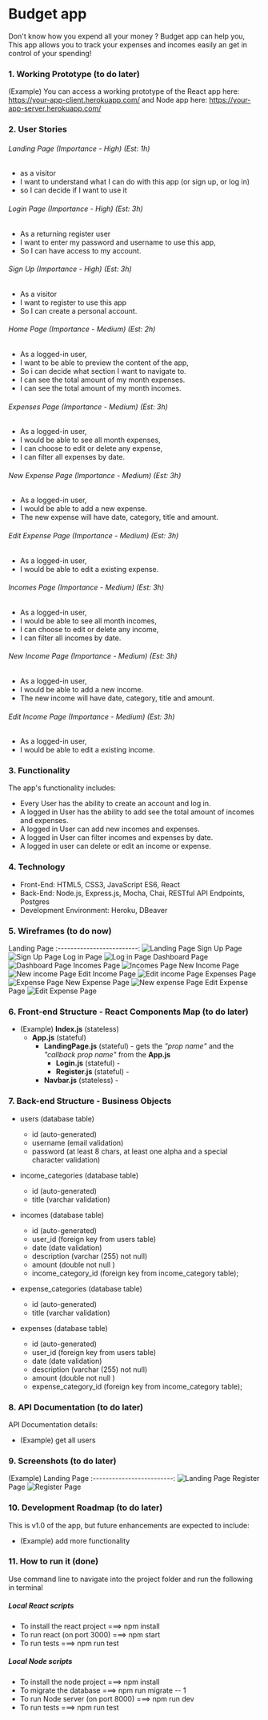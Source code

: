 # Budget app

Don't know how you expend all your money ? Budget app can help you, This app allows you to track your expenses and incomes easily an get in control of your spending!

### 1. Working Prototype (to do later)

(Example) You can access a working prototype of the React app here: https://your-app-client.herokuapp.com/ and Node app here: https://your-app-server.herokuapp.com/

### 2. User Stories

###### Landing Page (Importance - High) (Est: 1h)

- as a visitor
- I want to understand what I can do with this app (or sign up, or log in)
- so I can decide if I want to use it

###### Login Page (Importance - High) (Est: 3h)

- As a returning register user
- I want to enter my password and username to use this app,
- So I can have access to my account.

###### Sign Up (Importance - High) (Est: 3h)

- As a visitor
- I want to register to use this app
- So I can create a personal account.

###### Home Page (Importance - Medium) (Est: 2h)

- As a logged-in user,
- I want to be able to preview the content of the app,
- So i can decide what section I want to navigate to.
- I can see the total amount of my month expenses.
- I can see the total amount of my month incomes.

###### Expenses Page (Importance - Medium) (Est: 3h)

- As a logged-in user,
- I would be able to see all month expenses,
- I can choose to edit or delete any expense,
- I can filter all expenses by date.

###### New Expense Page (Importance - Medium) (Est: 3h)

- As a logged-in user,
- I would be able to add a new expense.
- The new expense will have date, category, title and amount.

###### Edit Expense Page (Importance - Medium) (Est: 3h)

- As a logged-in user,
- I would be able to edit a existing expense.

###### Incomes Page (Importance - Medium) (Est: 3h)

- As a logged-in user,
- I would be able to see all month incomes,
- I can choose to edit or delete any income,
- I can filter all incomes by date.

###### New Income Page (Importance - Medium) (Est: 3h)

- As a logged-in user,
- I would be able to add a new income.
- The new income will have date, category, title and amount.

###### Edit Income Page (Importance - Medium) (Est: 3h)

- As a logged-in user,
- I would be able to edit a existing income.

### 3. Functionality

The app's functionality includes:

- Every User has the ability to create an account and log in.
- A logged in User has the ability to add see the total amount of incomes and expenses.
- A logged in User can add new incomes and expenses.
- A logged in User can filter incomes and expenses by date.
- A logged in user can delete or edit an income or expense.

### 4. Technology

- Front-End: HTML5, CSS3, JavaScript ES6, React
- Back-End: Node.js, Express.js, Mocha, Chai, RESTful API Endpoints, Postgres
- Development Environment: Heroku, DBeaver

### 5. Wireframes (to do now)

Landing Page
:-------------------------:
![Landing Page](./github-images/wireframes/Budget-app-landigpage.png)
Sign Up Page
![Sign Up Page](./github-images/wireframes/Budget-app-signup.png)
Log in Page
![Log in Page](./github-images/wireframes/Budget-app-login.png)
Dashboard Page
![Dashboard Page](./github-images/wireframes/Budget-app-home-page.png)
Incomes Page
![Incomes Page](./github-images/wireframes/Budget-app-incomes-page.png)
New Income Page
![New income Page](./github-images/wireframes/Budget-app-new-income.png)
Edit Income Page
![Edit income Page](./github-images/wireframes/Budget-app-edit-income.png)
Expenses Page
![Expense Page](./github-images/wireframes/Budget-app-expenses.png)
New Expense Page
![New expense Page](./github-images/wireframes/Budget-app-new-expense.png)
Edit Expense Page
![Edit Expense Page](./github-images/wireframes/Budget-app-edit-expense.png)

### 6. Front-end Structure - React Components Map (to do later)

- (Example) **Index.js** (stateless)
  - **App.js** (stateful)
    - **LandingPage.js** (stateful) - gets the _"prop name"_ and the _"callback prop name"_ from the **App.js**
      - **Login.js** (stateful) -
      - **Register.js** (stateful) -
    - **Navbar.js** (stateless) -

### 7. Back-end Structure - Business Objects

- users (database table)

  - id (auto-generated)
  - username (email validation)
  - password (at least 8 chars, at least one alpha and a special character validation)

- income_categories (database table)

  - id (auto-generated)
  - title (varchar validation)

- incomes (database table)

  - id (auto-generated)
  - user_id (foreign key from users table)
  - date (date validation)
  - description (varchar (255) not null)
  - amount (double not null )
  - income_category_id (foreign key from income_category table);

- expense_categories (database table)

  - id (auto-generated)
  - title (varchar validation)

- expenses (database table)
  - id (auto-generated)
  - user_id (foreign key from users table)
  - date (date validation)
  - description (varchar (255) not null)
  - amount (double not null )
  - expense_category_id (foreign key from income_category table);

### 8. API Documentation (to do later)

API Documentation details:

- (Example) get all users

### 9. Screenshots (to do later)

(Example) Landing Page
:-------------------------:
![Landing Page](/github-images/screenshots/landing-page-screenshot.png)
Register Page
![Register Page](/github-images/screenshots/register-page-screenshot.png)

### 10. Development Roadmap (to do later)

This is v1.0 of the app, but future enhancements are expected to include:

- (Example) add more functionality

### 11. How to run it (done)

Use command line to navigate into the project folder and run the following in terminal

##### Local React scripts

- To install the react project ===> npm install
- To run react (on port 3000) ===> npm start
- To run tests ===> npm run test

##### Local Node scripts

- To install the node project ===> npm install
- To migrate the database ===> npm run migrate -- 1
- To run Node server (on port 8000) ===> npm run dev
- To run tests ===> npm run test
